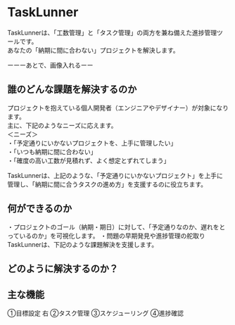TaskLunner
====
TaskLunnerは、「工数管理」と「タスク管理」の両方を兼ね備えた進捗管理ツールです。  
あなたの「納期に間に合わない」プロジェクトを解決します。

ーーーあとで、画像入れるーー

## 誰のどんな課題を解決するのか
プロジェクトを抱えている個人開発者（エンジニアやデザイナー）が対象になります。  
主に、下記のようなニーズに応えます。  
＜ニーズ＞  
  ・「予定通りにいかないプロジェクトを、上手に管理したい」  
  ・「いつも納期に間に合わない」  
  ・「確度の高い工数が見積れず、よく想定とずれてしまう」
  
TaskLunnerは、上記のような、「予定通りにいかないプロジェクト」を上手に管理し、「納期に間に合うタスクの進め方」を支援するのに役立ちます。 

## 何ができるのか
・プロジェクトのゴール（納期・期日）に対して、「予定通りなのか、遅れをとっているのか」を可視化します。
・問題の早期発見や進捗管理の舵取り
TaskLunnerは、下記のような課題解決を支援します。  

  

## どのように解決するのか？



## 主な機能
①目標設定
右
②タスク管理
③スケジューリング
④進捗確認

##

